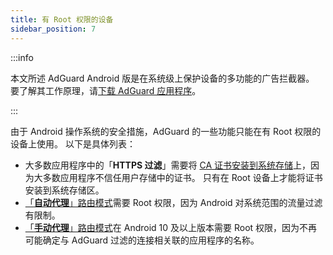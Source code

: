 ```yaml
---
title: 有 Root 权限的设备
sidebar_position: 7
---
```


:::info

本文所述 AdGuard Android 版是在系统级上保护设备的多功能的广告拦截器。 要了解其工作原理，请[下载 AdGuard 应用程序](https://agrd.io/download-kb-adblock)。

:::

由于 Android 操作系统的安全措施，AdGuard 的一些功能只能在有 Root 权限的设备上使用。 以下是具体列表：

- 大多数应用程序中的「**HTTPS 过滤**」需要将 [CA 证书安装到系统存储](/adguard-for-android/features/settings#security-certificates)上，因为大多数应用程序不信任用户存储中的证书。 只有在 Root 设备上才能将证书安装到系统存储区。
- [「**自动代理**」路由模式](/adguard-for-android/features/settings#routing-mode)需要 Root 权限，因为 Android 对系统范围的流量过滤有限制。
- [「**手动代理**」路由模式](/adguard-for-android/features/settings#routing-mode)在 Android 10 及以上版本需要 Root 权限，因为不再可能确定与 AdGuard 过滤的连接相关联的应用程序的名称。
